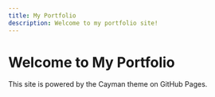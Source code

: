 ```yaml
---
title: My Portfolio
description: Welcome to my portfolio site!
---
```


# Welcome to My Portfolio
This site is powered by the Cayman theme on GitHub Pages.
